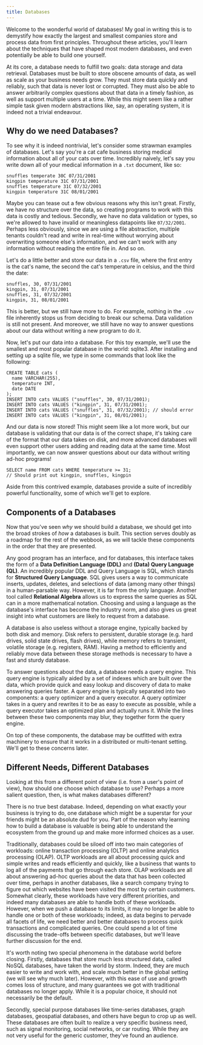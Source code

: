 ```yaml
---
title: Databases
---
```


Welcome to the wonderful world of databases! My goal in writing this is to demystify how exactly the largest and smallest companies store and process data from first principles. Throughout these articles, you'll learn about the techniques that have shaped most modern databases, and even potentially be able to build one yourself.

At its core, a database needs to fulfill two goals: data storage and data retrieval. Databases must be built to store obscene amounts of data, as well as scale as your business needs grow. They must store data quickly and reliably, such that data is never lost or corrupted. They must also be able to answer arbitrarily complex questions about that data in a timely fashion, as well as support multiple users at a time. While this might seem like a rather simple task given modern abstractions like, say, an operating system, it is indeed not a trivial endeavour.

## Why do we need Databases?

To see why it is indeed nontrivial, let's consider some strawman examples of databases. Let's say you're a cat cafe business storing medical information about all of your cats over time. Incredibly naively, let's say you write down all of your medical information in a `.txt` document, like so:

```
snuffles temperate 30C 07/31/2001
kingpin temperature 31C 07/31/2001
snuffles temperature 31C 07/32/2001
kingpin temperature 31C 08/01/2001
```

Maybe you can tease out a few obvious reasons why this isn't great. Firstly, we have no structure over the data, so creating programs to work with this data is costly and tedious. Secondly, we have no data validation or types, so we're allowed to have invalid or meaningless datapoints like `07/32/2001`. Perhaps less obviously, since we are using a file abstraction, multiple tenants couldn't read and write in real-time without worrying about overwriting someone else's information, and we can't work with any information without reading the entire file in. And so on.

Let's do a little better and store our data in a `.csv` file, where the first entry is the cat's name, the second the cat's temperature in celsius, and the third the date:

```
snuffles, 30, 07/31/2001
kingpin, 31, 07/31/2001
snuffles, 31, 07/32/2001
kingpin, 31, 08/01/2001
```

This is better, but we still have more to do. For example, nothing in the `.csv` file inherently stops us from deciding to break our schema. Data validation is still not present. And moreover, we still have no way to answer questions about our data without writing a new program to do it.

Now, let's put our data into a database. For this toy example, we'll use the smallest and most popular database in the world: sqlite3. After installing and setting up a sqlite file, we type in some commands that look like the following:

```sqlite3
CREATE TABLE cats (
  name VARCHAR(255),
  temperature INT,
  date DATE
);
INSERT INTO cats VALUES ("snuffles", 30, 07/31/2001);
INSERT INTO cats VALUES ("kingpin", 31, 07/31/2001);
INSERT INTO cats VALUES ("snuffles", 31, 07/32/2001); // should error
INSERT INTO cats VALUES ("kingpin", 31, 08/01/2001);
```

And our data is now stored! This might seem like a lot more work, but our database is validating that our data is of the correct shape, it's taking care of the format that our data takes on disk, and more advanced databases will even support other users adding and reading data at the same time. Most importantly, we can now answer questions about our data without writing ad-hoc programs!

```sqlite3
SELECT name FROM cats WHERE temperature >= 31;
// Should print out kingpin, snuffles, kingpin
```

Aside from this contrived example, databases provide a suite of incredibly powerful functionality, some of which we'll get to explore.

## Components of a Databases

Now that you've seen _why_ we should build a database, we should get into the broad strokes of _how_ a databases is built. This section serves doubly as a roadmap for the rest of the webbook, as we will tackle these components in the order that they are presented.

Any good program has an interface, and for databases, this interface takes the form of a **Data Definition Language (DDL)** and **(Data) Query Language (QL)**. An incredibly popular DDL and Query Language is SQL, which stands for **Structured Query Language**. SQL gives users a way to communicate inserts, updates, deletes, and selections of data (among many other things) in a human-parsable way. However, it is far from the only language. Another tool called **Relational Algebra** allows us to express the same queries as SQL can in a more mathematical notation. Choosing and using a language as the database's interface has become the industry norm, and also gives us great insight into what customers are likely to request from a database.

A database is also useless without a storage engine, typically backed by both disk and memory. Disk refers to persistent, durable storage (e.g. hard drives, solid state drives, flash drives), while memory refers to transient, volatile storage (e.g. registers, RAM). Having a method to efficiently and reliably move data between these storage methods is necessary to have a fast and sturdy database.

To answer questions about the data, a database needs a query engine. This query engine is typically aided by a set of indexes which are built over the data, which provide quick and easy lookup and discovery of data to make answering queries faster. A query engine is typically separated into two components: a query optimizer and a query executor. A query optimizer takes in a query and rewrites it to be as easy to execute as possible, while a query executor takes an optimized plan and actually runs it. While the lines between these two components may blur, they together form the query engine.

On top of these components, the database may be outfitted with extra machinery to ensure that it works in a distributed or multi-tenant setting. We'll get to these concerns later.

## Different Needs, Different Databases

Looking at this from a different point of view (i.e. from a user's point of view), how should one choose which database to use? Perhaps a more salient question, then, is what makes databases different?

There is no true best database. Indeed, depending on what exactly your business is trying to do, one database which might be a superstar for your friends might be an absolute dud for you. Part of the reason why learning how to build a database is valuable is being able to understand the ecosystem from the ground up and make more informed choices as a user.

Traditionally, databases could be siloed off into two main categories of workloads: online transaction processing (OLTP) and online analytics processing (OLAP). OLTP workloads are all about processing quick and simple writes and reads efficiently and quickly, like a business that wants to log all of the payments that go through each store. OLAP workloads are all about answering ad-hoc queries about the data that has been collected over time, perhaps in another databases, like a search company trying to figure out which websites have been visited the most by certain customers. Somewhat clearly, these workloads have very different priorities, and indeed many databases are able to handle both of these workloads. However, when we push a database to its limits, it may no longer be able to handle one or both of these workloads; indeed, as data begins to pervade all facets of life, we need better and better databases to process quick transactions and complicated queries. One could spend a lot of time discussing the trade-offs between specific databases, but we'll leave further discussion for the end.

It's worth noting two special phenomena in the database world before closing. Firstly, databases that store much less structured data, called NoSQL databases, have taken the world by storm. Indeed, they are much easier to write and work with, and scale much better in the global setting (we will see why much later). However, with this ease of use and growth comes loss of structure, and many guarantees we got with traditional databases no longer apply. While it is a popular choice, it should not necessarily be the default.

Secondly, special purpose databases like time-series databases, graph databases, geospatial databases, and others have begun to crop up as well. These databases are often built to realize a very specific business need, such as signal monitoring, social networks, or car routing. While they are not very useful for the generic customer, they've found an audience.
